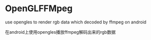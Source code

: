 # OpenGLFFMpeg
use opengles to render rgb data which decoded by ffmpeg on android

在android上使用opengles播放ffmpeg解码出来的rgb数据
